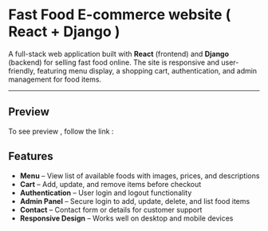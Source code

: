# Fast Food E-commerce website ( React + Django ) 

A full-stack web application built with **React** (frontend) and **Django** (backend) for selling fast food online. The site is responsive and user-friendly, featuring menu display, a shopping cart, authentication, and admin management for food items.

---

## Preview 
To see preview , follow the link : 




## Features

- **Menu** – View list of available foods with images, prices, and descriptions  
- **Cart** – Add, update, and remove items before checkout  
- **Authentication** – User login and logout functionality  
- **Admin Panel** – Secure login to add, update, delete, and list food items  
- **Contact** – Contact form or details for customer support  
- **Responsive Design** – Works well on desktop and mobile devices
